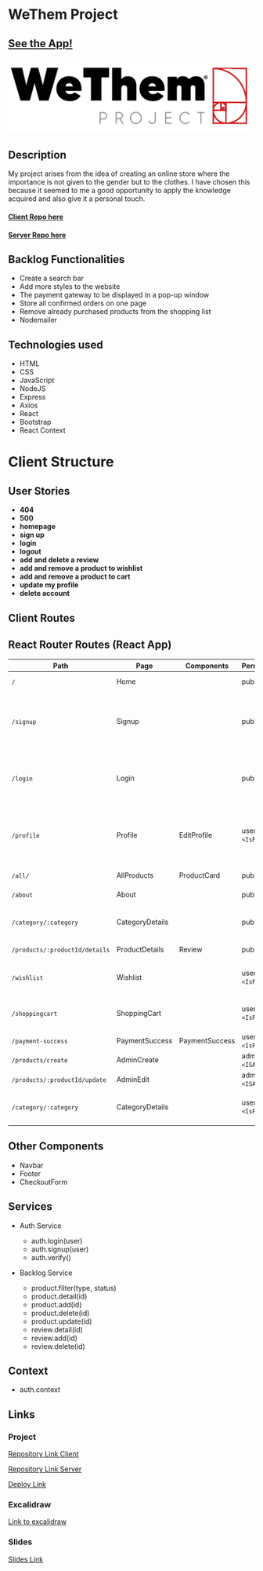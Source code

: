 # WeThem Project

## [See the App!](https://wethem-project.netlify.app/about)

![App Logo](./src/assets/images/LogoBg.jpeg)

## Description

My project arises from the idea of creating an online store where the importance is not given to the gender but to the clothes. I have chosen this because it seemed to me a good opportunity to apply the knowledge acquired and also give it a personal touch.

#### [Client Repo here](https://github.com/aliciaurds/wethem-client)
#### [Server Repo here](https://github.com/aliciaurds/wethem-server)

## Backlog Functionalities

- Create a search bar
- Add more styles to the website
- The payment gateway to be displayed in a pop-up window
- Store all confirmed orders on one page
- Remove already purchased products from the shopping list
- Nodemailer


## Technologies used

- HTML
- CSS
- JavaScript
- NodeJS
- Express
- Axios
- React
- Bootstrap
- React Context



# Client Structure

## User Stories

- **404** 
- **500** 
- **homepage**  
- **sign up** 
- **login** 
- **logout** 
- **add and delete a review**
- **add and remove a product to wishlist** 
- **add and remove a product to cart** 
- **update my profile** 
- **delete account** 

## Client Routes


## React Router Routes (React App)
| Path                             | Page            | Components        | Permissions              | Behavior                                                      |
| -------------------------        | ----------------| ----------------  | ------------------------ | ------------------------------------------------------------  |
| `/`                              | Home            |                   | public                   | Home page                                                     |
| `/signup`                        | Signup          |                   | public                   | Signup form, link to login, navigate to homepage after signup |
| `/login`                         | Login           |                   | public                   | Login form, link to signup, navigate to homepage after login  |
| `/profile`                       | Profile         | EditProfile       | user only `<IsPrivate>`  | Navigate to homepage after logout, expire session             |
| `/all/`                          | AllProducts     | ProductCard       | public                   | Shows all products                                            |
| `/about`                         | About           |                   | public                   | Brief description                                             |
| `/category/:category`            | CategoryDetails |                   | public                   | Filter Products by category                                   |
| `/products/:productId/details`   | ProductDetails  | Review            | public                   | Details of a Product                                          |
| `/wishlist`                      | Wishlist        |                   | user only `<IsPrivate>`  | List of products added to favorites                           |
| `/shoppingcart`                  | ShoppingCart    |                   | user only `<IsPrivate>`  | List of products added to cart                                |
| `/payment-success`               | PaymentSuccess  | PaymentSuccess    | user only `<IsPrivate>`  | If payment is success                                         |
| `/products/create`               | AdminCreate     |                   | admin only `<ISAdmin>`   | Create products                                               |
| `/products/:productId/update`    | AdminEdit       |                   | admin only `<ISAdmin>`   | Edit products                                                 |
| `/category/:category`            | CategoryDetails |                   | user only `<IsPrivate>`  | Filter Products by category                                   |

## Other Components

- Navbar
- Footer
- CheckoutForm

## Services

- Auth Service
  - auth.login(user)
  - auth.signup(user)
  - auth.verify()

- Backlog Service
  - product.filter(type, status)
  - product.detail(id)
  - product.add(id)
  - product.delete(id)
  - product.update(id)
  - review.detail(id)
  - review.add(id)
  - review.delete(id)
  
  
## Context

- auth.context

  
## Links

### Project

[Repository Link Client](https://github.com/aliciaurds/wethem-client)

[Repository Link Server](https://github.com/aliciaurds/wethem-server)

[Deploy Link](https://wethem-project.netlify.app/)

### Excalidraw

[Link to excalidraw](https://excalidraw.com/#json=6eFiMtdQT7EzQPPjtzqOZ,awRADYs52IFH7K709cPsXw)

### Slides

[Slides Link](https://docs.google.com/presentation/d/16Pr0paptFufgJA-4JrMSbrFSYZwRJOXXJViaFrs861c/edit?usp=sharing)